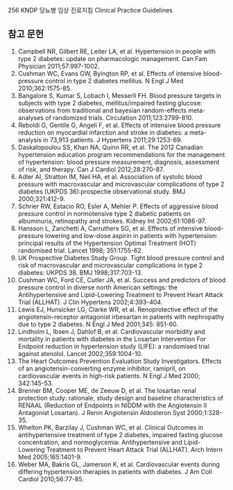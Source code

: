 <PAGE>256
KNDP 당뇨병 임상 진료지침 Clinical Practice Guidelines

## 참고 문헌

1.  Campbell NR, Gilbert RE, Leiter LA, et al. Hypertension in people with type 2 diabetes: update on pharmacologic management. Can Fam Physician 2011;57:997-1002.
2.  Cushman WC, Evans GW, Byington RP, et al. Effects of intensive blood-pressure control in type 2 diabetes mellitus. N Engl J Med 2010;362:1575-85.
3.  Bangalore S, Kumar S, Lobach I, Messerli FH. Blood pressure targets in subjects with type 2 diabetes, mellitus/impaired fasting glucose: observations from traditional and bayesian random-effects meta-analyses of randomized trials. Circulation 2011;123:2799-810.
4.  Reboldi G, Gentile G, Angeli F, et al. Effects of intensive blood pressure reduction on myocardial infarction and stroke in diabetes: a meta-analysis in 73,913 patients. J Hypertens 2011;29:1253-69.
5.  Daskalopoulou SS, Khan NA, Quinn RR, et al. The 2012 Canadian hypertension education program recommendations for the management of hypertension: blood pressure measurement, diagnosis, assessment of risk, and therapy. Can J Cardiol 2012;28:270-87.
6.  Adler AI, Stratton IM, Neil HA, et al. Association of systolic blood pressure with macrovascular and microvascular complications of type 2 diabetes (UKPDS 36):prospectie observational study. BMJ 2000;321:412-9.
7.  Schrier RW, Estacio RO, Esler A, Mehler P. Effects of aggressive blood pressure control in normotensive type 2 diabetic patients on albuminuria, retinopathy and strokes. Kidney Int 2002;61:1086-97.
8.  Hansson L, Zanchetti A, Carruthers SG, et al. Effects of intensive blood-pressure lowering and low-dose aspirin in patients with hypertension: principal results of the Hypertension Optimal Treatment (HOT) randomised trial. Lancet 1998; 351:1755-62.
9.  UK Prospective Diabetes Study Group. Tight blood pressure control and risk of macrovascular and microvascular complications in type 2 diabetes: UKPDS 38. BMJ 1998;317:703-13.
10. Cushman WC, Ford CE, Cutler JA, et al. Success and predictors of blood pressure control in diverse north American settings: the Antihypertensive and Lipid-Lowering Treatment to Prevent Heart Attack Trial (ALLHAT). J Clin Hypertens 2002;4:393-404.
11. Lewis EJ, Hunsicker LG, Clarke WR, et al. Renoprotective effect of the angiotensin-receptor antagonist irbesartan in patients with nephropathy due to type 2 diabetes. N Engl J Med 2001;345: 851-60.
12. Lindholm L, Ibsen J, Dahlof B, et al. Cardiovascular morbidity and mortality in patients with diabetes in the Losartan Intervention For Endpoint reduction in hypertension study (LIFE): a randomised trial against atenolol. Lancet 2002;359:1004-10.
13. The Heart Outcomes Prevention Evaluation Study Investigators. Effects of an angiotensin-converting enzyme inhibitor, ramipril, on cardiovascular events in high-risk patients. N Engl J Med 2000; 342:145-53.
14. Brenner BM, Cooper ME, de Zeeuw D, et al. The losartan renal protection study: rationale, study design and baseline characteristics of RENAAL (Reduction of Endpoints in NIDDM with the Angiotensin II Antagonist Losartan). J Renin Angiotensin Aldosteron Syst 2000;1:328-35.
15. Whelton PK, Barzilay J, Cushman WC, et al. Clinical Outcomes in antihypertensive treatment of type 2 diabetes, impaired fasting glucose concentration, and normoglycemia: Antihypertensive and Lipid-Lowering Treatment to Prevent Heart Attack Trial (ALLHAT). Arch Intern Med 2005;165:1401-9.
16. Weber MA, Bakris GL, Jamerson K, et al. Cardiovascular events during differing hypertension therapies in patients with diabetes. J Am Coll Cardiol 2010;56:77-85.